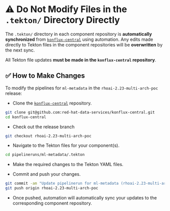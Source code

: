 # ⚠️ Do Not Modify Files in the `.tekton/` Directory Directly

The `.tekton/` directory in each component repository is **automatically synchronized** from [`konflux-central`](https://github.com/red-hat-data-services/konflux-central) using automation. Any edits made directly to Tekton files in the component repositories will be **overwritten** by the next sync.

All Tekton file updates **must be made in the `konflux-central` repository**.

## ✅ How to Make Changes

To modify the pipelines for `ml-metadata` in the `rhoai-2.23-multi-arch-poc` release:

- Clone the [`konflux-central`](https://github.com/red-hat-data-services/konflux-central) repository.

```bash
git clone git@github.com:red-hat-data-services/konflux-central.git
cd konflux-central
```

- Check out the release branch

```bash
git checkout rhoai-2.23-multi-arch-poc
```

- Navigate to the Tekton files for your component(s).

```bash
cd pipelineruns/ml-metadata/.tekton
```

- Make the required changes to the Tekton YAML files.

- Commit and push your changes.

```bash
git commit -am "Update pipelinerun for ml-metadata (rhoai-2.23-multi-arch-poc)"
git push origin rhoai-2.23-multi-arch-poc
```

- Once pushed, automation will automatically sync your updates to the corresponding component repository.
